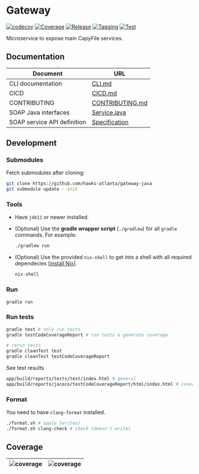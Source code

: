# Gateway

[![codecov](https://codecov.io/gh/hawks-atlanta/gateway-java/graph/badge.svg?token=0FSRVUD6AD)](https://codecov.io/gh/hawks-atlanta/gateway-java)
[![Coverage](https://github.com/hawks-atlanta/gateway-java/actions/workflows/coverage.yml/badge.svg)](https://github.com/hawks-atlanta/gateway-java/actions/workflows/coverage.yml)
[![Release](https://github.com/hawks-atlanta/gateway-java/actions/workflows/release.yaml/badge.svg)](https://github.com/hawks-atlanta/gateway-java/actions/workflows/release.yaml)
[![Tagging](https://github.com/hawks-atlanta/gateway-java/actions/workflows/tagging.yaml/badge.svg)](https://github.com/hawks-atlanta/gateway-java/actions/workflows/tagging.yaml)
[![Test](https://github.com/hawks-atlanta/gateway-java/actions/workflows/testing.yml/badge.svg)](https://github.com/hawks-atlanta/gateway-java/actions/workflows/testing.yml)

Microservice to expose main CapyFile services.

## Documentation

| Document                    | URL                                                                                |
|-----------------------------|------------------------------------------------------------------------------------|
| CLI documentation           | [CLI.md](CLI.md)                                                                   |
| CICD                        | [CICD.md](https://github.com/hawks-atlanta/docs/blob/main/CICD.md)                 |
| CONTRIBUTING                | [CONTRIBUTING.md](https://github.com/hawks-atlanta/docs/blob/main/CONTRIBUTING.md) |
| SOAP Java interfaces        | [Service.java](app/src/main/java/gateway/soap/Service.java)                        |
| SOAP service API definition | [Specification](docs/spec.openapi.yml)                                             |

## Development

### Submodules

Fetch submodules after cloning:

```sh
git clone https://github.com/hawks-atlanta/gateway-java
git submodule update --init
```

### Tools

- Have `jdk11` or newer installed.
- (Optional) Use the **gradle wrapper script** (`./gradlew`) for all `gradle` commands. For example:

    ```sh
    ./gradlew run
    ```

- (Optional) Use the provided `nix-shell` to get into a shell with all required dependecies [[install Nix](https://nixos.org/download)].

    ```sh
    nix-shell
    ```

### Run

```sh
gradle run
```

### Run tests

```sh
gradle test # only run tests
gradle testCodeCoverageReport # run tests & generate coverage

# rerun tests
gradle cleanTest test
gradle cleanTest testCodeCoverageReport
```

See test results
```sh
app/build/reports/tests/test/index.html # general
app/build/reports/jacoco/testCodeCoverageReport/html/index.html # coverage
```

### Format

You need to have `clang-format` installed.

```sh
./format.sh # apply (writes)
./format.sh clang-check # check (doesn't write)
```

## Coverage

|![coverage](https://codecov.io/gh/hawks-atlanta/gateway-java/graphs/sunburst.svg?token=0FSRVUD6AD)|![coverage](https://codecov.io/gh/hawks-atlanta/gateway-java/graphs/tree.svg?token=0FSRVUD6AD)|
|---|---|
